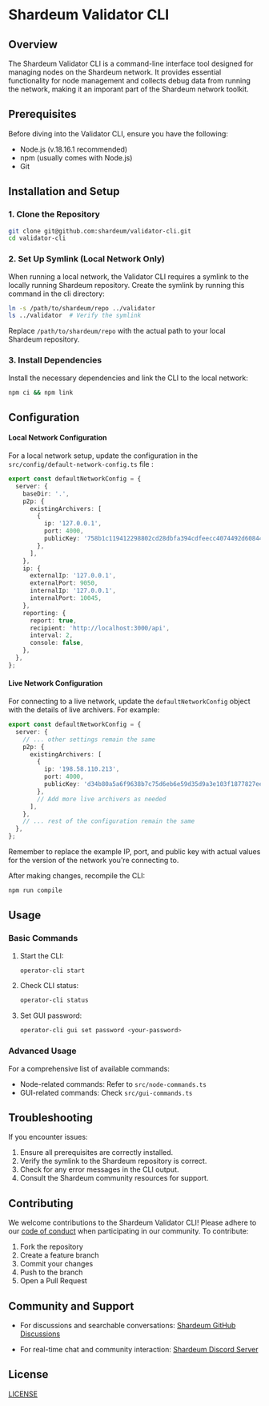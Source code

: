 # Shardeum Validator CLI

## Overview

The Shardeum Validator CLI is a command-line interface tool designed for managing nodes on the Shardeum network. It provides essential functionality for node management and collects debug data from running the network, making it an imporant part of the Shardeum network toolkit.

## Prerequisites

Before diving into the Validator CLI, ensure you have the following:

- Node.js (v.18.16.1 recommended)
- npm (usually comes with Node.js)
- Git

## Installation and Setup

### 1. Clone the Repository

```bash
git clone git@github.com:shardeum/validator-cli.git
cd validator-cli
```

### 2. Set Up Symlink (Local Network Only)

When running a local network, the Validator CLI requires a symlink to the locally running Shardeum repository. 
Create the symlink by running this command in the cli directory:

```bash
ln -s /path/to/shardeum/repo ../validator
ls ../validator  # Verify the symlink
```

Replace `/path/to/shardeum/repo` with the actual path to your local Shardeum repository.

### 3. Install Dependencies

Install the necessary dependencies and link the CLI to the local network:

```bash
npm ci && npm link
```

## Configuration

#### Local Network Configuration

For a local network setup, update the configuration in the `src/config/default-network-config.ts` file :

```typescript
export const defaultNetworkConfig = {
  server: {
    baseDir: '.',
    p2p: {
      existingArchivers: [
        {
          ip: '127.0.0.1',
          port: 4000,
          publicKey: '758b1c119412298802cd28dbfa394cdfeecc4074492d60844cc192d632d84de3',
        },
      ],
    },
    ip: {
      externalIp: '127.0.0.1',
      externalPort: 9050,
      internalIp: '127.0.0.1',
      internalPort: 10045,
    },
    reporting: {
      report: true,
      recipient: 'http://localhost:3000/api',
      interval: 2,
      console: false,
    },
  },
};
```

#### Live Network Configuration

For connecting to a live network, update the `defaultNetworkConfig` object with the details of live archivers. For example:

```typescript
export const defaultNetworkConfig = {
  server: {
    // ... other settings remain the same
    p2p: {
      existingArchivers: [
        {
          ip: '198.58.110.213',
          port: 4000,
          publicKey: 'd34b80a5a6f9638b7c75d6eb6e59d35d9a3e103f1877827eebbe973b8281f794',
        },
        // Add more live archivers as needed
      ],
    },
    // ... rest of the configuration remain the same
  },
};
```

Remember to replace the example IP, port, and public key with actual values for the version of the network you're connecting to.

After making changes, recompile the CLI:

```bash
npm run compile
```

## Usage

### Basic Commands

1. Start the CLI:
   ```bash
   operator-cli start
   ```

2. Check CLI status:
   ```bash
   operator-cli status
   ```

3. Set GUI password:
   ```bash
   operator-cli gui set password <your-password>
   ```

### Advanced Usage

For a comprehensive list of available commands:

- Node-related commands: Refer to `src/node-commands.ts`
- GUI-related commands: Check `src/gui-commands.ts`

## Troubleshooting

If you encounter issues:

1. Ensure all prerequisites are correctly installed.
2. Verify the symlink to the Shardeum repository is correct.
3. Check for any error messages in the CLI output.
4. Consult the Shardeum community resources for support.

## Contributing

We welcome contributions to the Shardeum Validator CLI! Please adhere to our [code of conduct](./CODE_OF_CONDUCT.md) when participating in our community. To contribute:

1. Fork the repository
2. Create a feature branch
3. Commit your changes
4. Push to the branch
5. Open a Pull Request

## Community and Support

- For discussions and searchable conversations:
  [Shardeum GitHub Discussions](https://github.com/shardeum/shardeum/discussions)

- For real-time chat and community interaction:
  [Shardeum Discord Server](https://discord.com/invite/shardeum)

## License

[LICENSE](./LICENSE)
